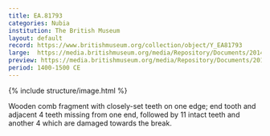 ```yaml
---
title: EA.81793
categories: Nubia
institution: The British Museum
layout: default
record: https://www.britishmuseum.org/collection/object/Y_EA81793
large:  https://media.britishmuseum.org/media/Repository/Documents/2014_11/5_12/4d4a5ee3_799c_4b4c_bdc6_a3da00c66c53/mid_01195936_001.jpg
preview: https://media.britishmuseum.org/media/Repository/Documents/2014_11/5_12/4d4a5ee3_799c_4b4c_bdc6_a3da00c66c53/preview_01195936_001.jpg
period: 1400-1500 CE
---
```

{% include structure/image.html %}

Wooden comb fragment with closely-set teeth on one edge; end tooth and adjacent 4 teeth missing from one end, followed by 11 intact teeth and another 4 which are damaged towards the break.
